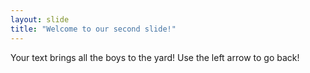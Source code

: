 ```yaml
---
layout: slide
title: "Welcome to our second slide!"
---
```

Your text brings all the boys to the yard!
Use the left arrow to go back!

